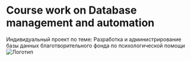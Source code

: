 # Course work on Database management and automation
 Индивидуальный проект по теме: Разработка и администрирование базы данных благотворительного фонда по психологической помощи
![Логотип](https://octodex.github.com/images/orderedlistocat.png "Логотип GitHub")